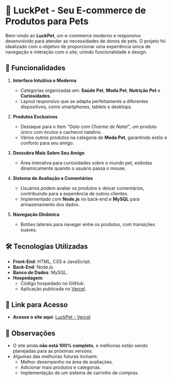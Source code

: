 # 🐾 LuckPet - Seu E-commerce de Produtos para Pets

Bem-vindo ao **LuckPet**, um e-commerce moderno e responsivo desenvolvido para atender as necessidades de donos de pets. O projeto foi idealizado com o objetivo de proporcionar uma experiência única de navegação e interação com o site, unindo funcionalidade e design.

## 🌟 Funcionalidades

1. **Interface Intuitiva e Moderna**  
   - Categorias organizadas em: **Saúde Pet**, **Moda Pet**, **Nutrição Pet** e **Curiosidades**.
   - Layout responsivo que se adapta perfeitamente a diferentes dispositivos, como smartphones, tablets e desktops.

2. **Produtos Exclusivos**  
   - Destaque para o item *"Gato com Charme de Natal"*, um produto único com óculos e cachecol natalino. 
   - Vários outros produtos na categoria de **Moda Pet**, garantindo estilo e conforto para seu amigo.

3. **Descubra Mais Sobre Seu Amigo**  
   - Área interativa para curiosidades sobre o mundo pet, exibidas dinamicamente quando o usuário passa o mouse.

4. **Sistema de Avaliação e Comentários**  
   - Usuários podem avaliar os produtos e deixar comentários, contribuindo para a experiência de outros clientes. 
   - Implementado com **Node.js** no back-end e **MySQL** para armazenamento dos dados.

5. **Navegação Dinâmica**  
   - Botões laterais para navegar entre os produtos, com transições suaves.

## 🛠️ Tecnologias Utilizadas

- **Front-End**: HTML, CSS e JavaScript.  
- **Back-End**: Node.js.  
- **Banco de Dados**: MySQL.  
- **Hospedagem**:  
  - Código hospedado no GitHub.  
  - Aplicação publicada no [Vercel](https://projeto-luckpet.vercel.app/).

## 🚀 Link para Acesso

- **Acesse o site aqui**: [LuckPet - Vercel](https://projeto-luckpet.vercel.app/)

## 📌 Observações

- O site ainda **não está 100% completo**, e melhorias estão sendo planejadas para as próximas versões.  
- Algumas das melhorias futuras incluem:
  - Melhor desempenho na área de avaliações.
  - Adicionar mais produtos e categorias.
  - Implementação de um sistema de carrinho de compras.
